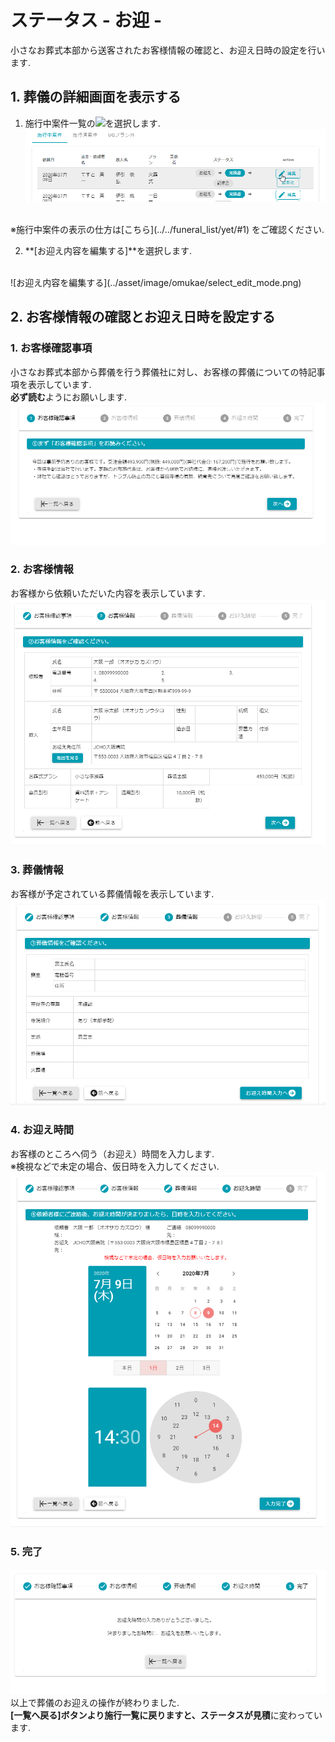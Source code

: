 # ステータス - お迎 - 

小さなお葬式本部から送客されたお客様情報の確認と、お迎え日時の設定を行います.

## 1. 葬儀の詳細画面を表示する  
1. 施行中案件一覧の<img class="img_inline" src="../../asset/image/omukae/icon_edit.png">を選択します.  
 ![編集ボタン押下](../asset/image/omukae/select_icon_edit.png)
<br>
※施行中案件の表示の仕方は[こちら](../../funeral_list/yet/#1) をご確認ください. 

2. **[お迎え内容を編集する]**を選択します.  
<br>
 ![お迎え内容を編集する](../asset/image/omukae/select_edit_mode.png)
<br>  

  
## 2. お客様情報の確認とお迎え日時を設定する
### 1. お客様確認事項  
小さなお葬式本部から葬儀を行う葬儀社に対し、お客様の葬儀についての特記事項を表示しています.  
**必ず読む**ようにお願いします.
 ![お客様確認事項](../asset/image/omukae/omukae_step1.png)

### 2. お客様情報  
お客様から依頼いただいた内容を表示しています.
 ![お客様情報](../asset/image/omukae/omukae_step2.png)

### 3. 葬儀情報  
お客様が予定されている葬儀情報を表示しています.
 ![葬儀情報](../asset/image/omukae/omukae_step3.png)

### 4. お迎え時間  
お客様のところへ伺う（お迎え）時間を入力します.  
※検視などで未定の場合、仮日時を入力してください.
 ![お迎え時間](../asset/image/omukae/omukae_step4.png)

### 5. 完了  
 ![完了](../asset/image/omukae/omukae_step5.png)  
 以上で葬儀のお迎えの操作が終わりました.  
 **[一覧へ戻る]**ボタンより施行一覧に戻りますと、ステータスが**見積**に変わっています.
